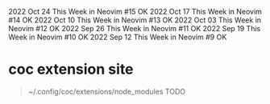 2022 Oct 24
This Week in Neovim #15 OK
2022 Oct 17
This Week in Neovim #14 OK
2022 Oct 10
This Week in Neovim #13 OK
2022 Oct 03
This Week in Neovim #12 OK
2022 Sep 26
This Week in Neovim #11 OK
2022 Sep 19
This Week in Neovim #10 OK
2022 Sep 12
This Week in Neovim #9 OK

# coc extension site

> ~/.config/coc/extensions/node_modules
> TODO
